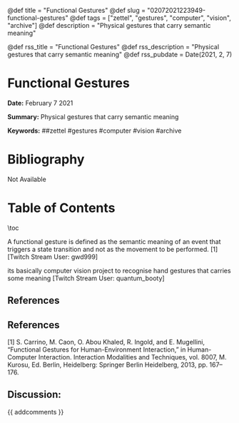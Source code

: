 @def title = "Functional Gestures"
@def slug = "02072021223949-functional-gestures"
@def tags = ["zettel", "gestures", "computer", "vision", "archive"]
@def description = "Physical gestures that carry semantic meaning"

@def rss_title = "Functional Gestures"
@def rss_description = "Physical gestures that carry semantic meaning"
@def rss_pubdate = Date(2021, 2, 7)


Functional Gestures
=========

**Date:** February 7 2021

**Summary:** Physical gestures that carry semantic meaning

**Keywords:** ##zettel #gestures #computer #vision #archive

Bibliography
==========

Not Available

Table of Contents
=========

\toc

A functional gesture is defined as the semantic meaning of an event that triggers a state transition and not as the movement to be performed.  [1] [Twitch Stream User: gwd999]

its basically computer vision project to recognise hand gestures that carries some meaning [Twitch Stream User: quantum_booty]

## References

## References

[1] S. Carrino, M. Caon, O. Abou Khaled, R. Ingold, and E. Mugellini, “Functional Gestures for Human-Environment Interaction,” in Human-Computer Interaction. Interaction Modalities and Techniques, vol. 8007, M. Kurosu, Ed. Berlin, Heidelberg: Springer Berlin Heidelberg, 2013, pp. 167–176.
## Discussion: 

{{ addcomments }}
